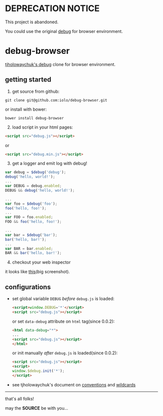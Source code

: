 DEPRECATION NOTICE
==================

This project is abandoned.

You could use the original [debug](https://github.com/visionmedia/debug) for browser environment.

debug-browser
=============

[tjholowaychuk's debug](https://github.com/visionmedia/debug) clone for browser environment.

getting started
---------------

1. get source from github:

  ```
  git clone git@github.com:iolo/debug-browser.git
  ```

  or install with bower:

  ```
  bower install debug-browser
  ```

2. load script in your html pages:

  ```html
  <script src="debug.js"></script>
  ```

  or

  ```html
  <script src="debug.min.js"></script>
  ```

3. get a logger and emit log with debug!

  ```js
  var debug = $debug('debug');
  debug('hello, world!');
  ...
  var DEBUG = debug.enabled;
  DEBUG && debug('hello, world!');

  ...
  var foo = $debug('foo');
  foo('hello, foo!');
  ...
  var FOO = foo.enabled;
  FOO && foo('hello, foo!');

  ...
  var bar = $debug('bar');
  bar('hello, bar!');
  ...
  var BAR = bar.enabled;
  BAR && bar('hello, bar!');
  ```

4. checkout your web inspector

  it looks like [this](http://toybox.iolo.kr/img/debug-browser.png)(big screenshot).

configurations
--------------

* set global variable `DEBUG` *before* `debug.js` is loaded:

  ```html
  <script>window.DEBUG='*'</script>
  <script src="debug.js"></script>
  ```

  or set `data-debug` attribute on `html` tag(since 0.0.2):

  ```html
  <html data-debug="*">
  ...
  <script src="debug.js"></script>
  </html>
  ```

  or init manually *after* `debug.js` is loaded(since 0.0.2):

  ```html
  <script src="debug.js"></script>
  <script>
  window.$debug.init('*');
  </script>
  ```

* see tjholowaychuk's document on [conventions](https://github.com/visionmedia/debug#conventions)
  and [wildcards](https://github.com/visionmedia/debug#wildcards)

---
that's all folks!

may the **SOURCE** be with you...
